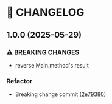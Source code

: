 # 🚦 CHANGELOG

## 1.0.0 (2025-05-29)

### ⚠ BREAKING CHANGES

* reverse Main.method's result

### Refactor

* Breaking change commit ([2e79380](https://github.com/seate/java-opensource-starter/commit/2e79380bc3035ef812713470f381a1943ac705d9))

